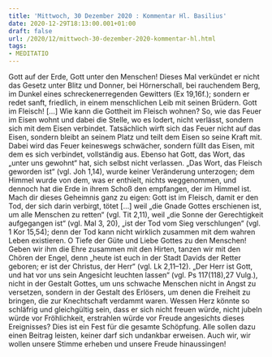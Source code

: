 ```yaml
---
title: 'Mittwoch, 30 Dezember 2020 : Kommentar Hl. Basilius'
date: 2020-12-29T18:13:00.001+01:00
draft: false
url: /2020/12/mittwoch-30-dezember-2020-kommentar-hl.html
tags: 
- MEDITATIO
---
```


Gott auf der Erde, Gott unter den Menschen! Dieses Mal verkündet er nicht das Gesetz unter Blitz und Donner, bei Hörnerschall, bei rauchendem Berg, im Dunkel eines schreckenerregenden Gewitters (Ex 19,16f.); sondern er redet sanft, friedlich, in einem menschlichen Leib mit seinen Brüdern. Gott im Fleisch! \[…\] Wie kann die Gottheit im Fleisch wohnen? So, wie das Feuer im Eisen wohnt und dabei die Stelle, wo es lodert, nicht verlässt, sondern sich mit dem Eisen verbindet. Tatsächlich wirft sich das Feuer nicht auf das Eisen, sondern bleibt an seinem Platz und teilt dem Eisen so seine Kraft mit. Dabei wird das Feuer keineswegs schwächer, sondern füllt das Eisen, mit dem es sich verbindet, vollständig aus. Ebenso hat Gott, das Wort, das „unter uns gewohnt“ hat, sich selbst nicht verlassen. „Das Wort, das Fleisch geworden ist“ (vgl. Joh 1,14), wurde keiner Veränderung unterzogen; dem Himmel wurde von dem, was er enthielt, nichts weggenommen, und dennoch hat die Erde in ihrem Schoß den empfangen, der im Himmel ist. Mach dir dieses Geheimnis ganz zu eigen: Gott ist im Fleisch, damit er den Tod, der sich darin verbirgt, tötet \[…\] weil „die Gnade Gottes erschienen ist, um alle Menschen zu retten“ (vgl. Tit 2,11), weil „die Sonne der Gerechtigkeit aufgegangen ist“ (vgl. Mal 3, 20), „ist der Tod vom Sieg verschlungen“ (vgl. 1 Kor 15,54); denn der Tod kann nicht wirklich zusammen mit dem wahren Leben existieren. O Tiefe der Güte und Liebe Gottes zu den Menschen! Geben wir ihm die Ehre zusammen mit den Hirten, tanzen wir mit den Chören der Engel, denn „heute ist euch in der Stadt Davids der Retter geboren; er ist der Christus, der Herr“ (vgl. Lk 2,11–12). „Der Herr ist Gott, und hat vor uns sein Angesicht leuchten lassen“ (vgl. Ps 117(118),27 Vulg.), nicht in der Gestalt Gottes, um uns schwache Menschen nicht in Angst zu versetzen, sondern in der Gestalt des Erlösers, um denen die Freiheit zu bringen, die zur Knechtschaft verdammt waren. Wessen Herz könnte so schläfrig und gleichgültig sein, dass er sich nicht freuen würde, nicht jubeln würde vor Fröhlichkeit, erstrahlen würde vor Freude angesichts dieses Ereignisses? Dies ist ein Fest für die gesamte Schöpfung. Alle sollen dazu einen Beitrag leisten, keiner darf sich undankbar erweisen. Auch wir, wir wollen unsere Stimme erheben und unsere Freude hinaussingen!